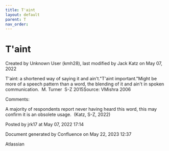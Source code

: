 ```yaml
---
title: T'aint
layout: default
parent: T
nav_order:
---
```


# T'aint

Created by  Unknown User (kmh28), last modified by  Jack Katz on May 07, 2022

T'aint: a shortened way of saying it and ain't.&quot;T'aint important.&quot;Might be more of a speech pattern than a word, the blending of it and ain't in spoken communication.  M. Turner  S-Z 2015Source: VMishra 2006

Comments:

A majority of respondents report never having heard this word, this may confirm it is an obsolete usage.  (Katz, S-Z, 2022)

Posted by jrk17 at May 07, 2022 17:14

Document generated by Confluence on May 22, 2023 12:37

Atlassian
